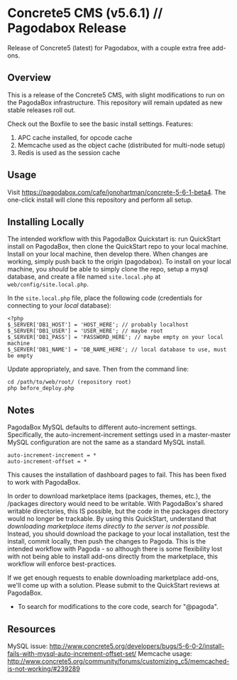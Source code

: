 # Concrete5 CMS (v5.6.1) // Pagodabox Release #

Release of Concrete5 (latest) for Pagodabox, with a couple extra free add-ons.

## Overview ##

This is a release of the Concrete5 CMS, with slight modifications to run on the PagodaBox infrastructure. This repository
will remain updated as new stable releases roll out.

Check out the Boxfile to see the basic install settings. Features:

1. APC cache installed, for opcode cache
2. Memcache used as the object cache (distributed for multi-node setup)
3. Redis is used as the session cache

## Usage ##

Visit https://pagodabox.com/cafe/jonohartman/concrete-5-6-1-beta4. The one-click install will clone
this repository and perform all setup.

## Installing Locally ##

The intended workflow with this PagodaBox Quickstart is: run QuickStart install on PagodaBox, then clone the
QuickStart repo to your local machine. Install on your local machine, then develop there. When changes are working,
simply push back to the origin (pagodabox). To install on your local machine, you *should* be able to simply clone
the repo, setup a mysql database, and create a file named `site.local.php` at `web/config/site.local.php`.

In the `site.local.php` file, place the following code (credentials for connecting to your *local* database):

	<?php
	$_SERVER['DB1_HOST'] = 'HOST_HERE'; // probably localhost
	$_SERVER['DB1_USER'] = 'USER_HERE'; // maybe root
	$_SERVER['DB1_PASS'] = 'PASSWORD_HERE'; // maybe empty on your local machine
	$_SERVER['DB1_NAME'] = 'DB_NAME_HERE'; // local database to use, must be empty

Update appropriately, and save. Then from the command line:

	cd /path/to/web/root/ (repository root)
	php before_deploy.php

## Notes ##

PagodaBox MySQL defaults to different auto-increment settings. Specifically, the auto-increment-increment settings 
used in a master-master MySQL configuration are not the same as a standard MySQL install.

	auto-increment-increment = *
	auto-increment-offset = *

This causes the installation of dashboard pages to fail. This has been fixed to work with PagodaBox.


In order to download marketplace items (packages, themes, etc.), the /packages directory would need to be writable.
With PagodaBox's shared writable directories, this IS possible, but the code in the packages directory would no longer
be trackable. By using this QuickStart, understand that *downloading marketplace items directly to the server is not
possible.* Instead, you should download the package to your local installation, test the install, commit locally, then
push the changes to Pagoda. This is the intended workflow with Pagoda - so although there is some flexibility lost with
not being able to install add-ons directly from the marketplace, this workflow will enforce best-practices.

If we get enough requests to enable downloading marketplace add-ons, we'll come up with a solution. Please submit to the
QuickStart reviews at PagodaBox.

* To search for modifications to the core code, search for "@pagoda".

## Resources ##

MySQL issue: http://www.concrete5.org/developers/bugs/5-6-0-2/install-fails-with-mysql-auto-increment-offset-set/
Memcache usage: http://www.concrete5.org/community/forums/customizing_c5/memcached-is-not-working/#239289
